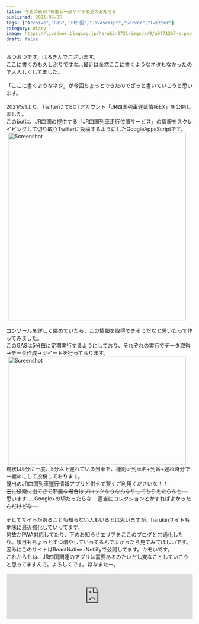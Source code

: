 ```yaml
---
title: 今更の新BOT稼働と一部サイト変更のお知らせ
published: 2021-05-05
tags: ["Archive","GaS","JR四国","Javascript","Server","Twitter"]
category: Diary
image: https://livedoor.blogimg.jp/harukin0731/imgs/a/9/a9f712b7-s.png
draft: false
---
```



おつおつです。はるきんでございます。<br>ここに書くのも久しぶりですね...最近は全然ここに書くようなネタもなかったので大人しくしてました。<br><br>「ここに書くようなネタ」が今回ちょっとできたのでざっと書いていこうと思います。<br><br>2021/5/1より、TwitterにてBOTアカウント「JR四国列車遅延情報EX」を公開しました。<br>このbotは、JR四国の提供する「JR四国列車走行位置サービス」の情報をスクレイビングして切り取りTwitterに投稿するようにしたGoogleAppsScriptです。<br><a href="https://livedoor.blogimg.jp/harukin0731/imgs/f/0/f000aba4.png" title="Screenshot" target="_blank"><img src="https://livedoor.blogimg.jp/harukin0731/imgs/f/0/f000aba4-s.png" alt="Screenshot" class="pict" width="480" hspace="5" height="506" border="0"></a><br><br>コンソールを詳しく眺めていたら、この情報を取得できそうだなと思いたって作ってみました。<br>このGASは5分毎に定期実行するようにしており、それぞれの実行でデータ取得→データ作成→ツイートを行っております。<br><a href="https://livedoor.blogimg.jp/harukin0731/imgs/a/9/a9f712b7.png" title="Screenshot" target="_blank"><img src="https://livedoor.blogimg.jp/harukin0731/imgs/a/9/a9f712b7-s.png" alt="Screenshot" class="pict" width="480" hspace="5" height="292" border="0"></a><br>現状は5分に一度、5分以上遅れている列車を、種別or列車名+列番+遅れ時分で一纏めにして投稿しております。<br>既出のJR四国列車運行情報アプリと併せて賢くご利用くださいな！！<br><strike>逆に検索に出てきて邪魔な場合はブロックなりなんなりしてもらえたらなと....思います.....Google+の頃だったらな....適当にコレクションとかすればよかったんだけどな....</strike><br><br>そしてサイトがあることも知らない人もいるとは思いますが、harukinサイトも地味に最近強化していってます。<br>何故かPWA対応してたり、下のお知らせエリアをここのブログと共通化したり。項目もちょっとずつ増やしていってるんでよかったら見てみてほしいです。<br>因みにこのサイトはReactNative+Netlifyで公開してます。キモいです。<br>これからもね、JR四国関連のアプリは需要あるみたいだし変なことしていこうと思ってますんで。よろしくです。ほなまたー。<br><br><iframe scrolling="no" style="height: 120px; width: 580px; max-width: 100%; vertical-align:top;" src="https://richlink.blogsys.jp/embed/eca2cdc4-fd9b-3044-97b3-f928ea3c881c" frameborder="0"></iframe>
